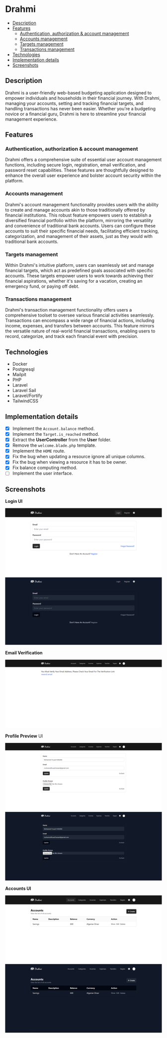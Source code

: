 # Drahmi <!-- omit in toc -->

- [Description](#description)
- [Features](#features)
  - [Authentication, authorization \& account management](#authentication-authorization--account-management)
  - [Accounts management](#accounts-management)
  - [Targets management](#targets-management)
  - [Transactions management](#transactions-management)
- [Technologies](#technologies)
- [Implementation details](#implementation-details)
- [Screenshots](#screenshots)

## Description

Drahmi is a user-friendly web-based budgeting application designed to empower individuals and households in their financial journey. With Drahmi, managing your accounts, setting and tracking financial targets, and handling transactions has never been easier. Whether you're a budgeting novice or a financial guru, Drahmi is here to streamline your financial management experience.

## Features

### Authentication, authorization & account management

Drahmi offers a comprehensive suite of essential user account management functions, including secure login, registration, email verification, and password reset capabilities. These features are thoughtfully designed to enhance the overall user experience and bolster account security within the platform.

### Accounts management

Drahmi's account management functionality provides users with the ability to create and manage accounts akin to those traditionally offered by financial institutions. This robust feature empowers users to establish a diversified financial portfolio within the platform, mirroring the versatility and convenience of traditional bank accounts. Users can configure these accounts to suit their specific financial needs, facilitating efficient tracking, categorization, and management of their assets, just as they would with traditional bank accounts.

### Targets management

Within Drahmi's intuitive platform, users can seamlessly set and manage financial targets, which act as predefined goals associated with specific accounts. These targets empower users to work towards achieving their financial aspirations, whether it's saving for a vacation, creating an emergency fund, or paying off debt.

### Transactions management

Drahmi's transaction management functionality offers users a comprehensive toolset to oversee various financial activities seamlessly. Transactions can encompass a wide range of financial actions, including income, expenses, and transfers between accounts. This feature mirrors the versatile nature of real-world financial transactions, enabling users to record, categorize, and track each financial event with precision.

## Technologies

-   Docker
-   Postgresql
-   Mailpit
-   PHP
-   Laravel
-   Laravel Sail
-   Laravel/Fortify
-   TailwindCSS

## Implementation details

-   [x] Implement the `Account.balance` method.
-   [x] Implement the `Target.is_reached` method.
-   [x] Extract the **UserController** from the **User** folder.
-   [x] Remove the `welcome.blade.php` template.
-   [x] Implement the `HOME` route.
-   [x] Fix the bug when updating a resource ignore all unique columns.
-   [x] Fix the bug when viewing a resource it has to be owner.
-   [x] Fix balance computing method.
-   [ ] Implement the user interface.

## Screenshots

**Login UI**

![Login UI](README/login.png)
![Login UI Dark Mode](README/login%20dm.png)

**Email Verification**

![Email Verification UI](README/email%20verification.png)

**Profile Preview** UI

![Profile Preview](README/profile.png)
![Profile Preview](README/profile%20dm.png)

**Accounts UI**

![Accounts UI](README/accounts.png)
![Accounts UI](README/accounts%20dm.png)
